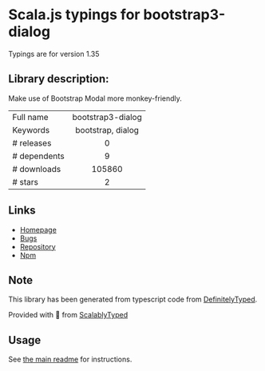 
# Scala.js typings for bootstrap3-dialog

Typings are for version 1.35

## Library description:
Make use of Bootstrap Modal more monkey-friendly.

|                    |                 |
| ------------------ | :-------------: |
| Full name          | bootstrap3-dialog |
| Keywords           | bootstrap, dialog |
| # releases         | 0 |
| # dependents       | 9 |
| # downloads        | 105860 |
| # stars            | 2 |

## Links
- [Homepage](http://nakupanda.github.io/bootstrap3-dialog)
- [Bugs](https://github.com/nakupanda/bootstrap3-dialog/issues)
- [Repository](https://github.com/nakupanda/bootstrap3-dialog)
- [Npm](https://www.npmjs.com/package/bootstrap3-dialog)
    


## Note
This library has been generated from typescript code from [DefinitelyTyped](https://definitelytyped.org).

Provided with :purple_heart: from [ScalablyTyped](https://github.com/oyvindberg/ScalablyTyped)

## Usage
See [the main readme](../../readme.md) for instructions.


